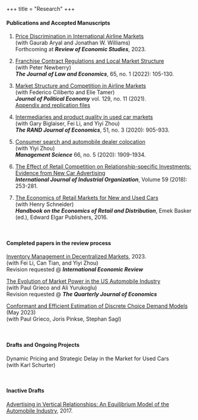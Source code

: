 +++
title = "Research"
+++

#### Publications and Accepted Manuscripts

1. [Price Discrimination in International Airline Markets](http://track.smtpsendmail.com/9032119/c?p=cNQE9kK5vkzi0JJUlQ6s8FLLjV7Z4dX2odFlWBZGQv3cZ3pKuI5ejgOBfkOBK0Hc9-2187DqNTXQLblX_5BfVCAQRHowmgLP9tOf8sjEPeR8ZnO22OMzWOvEyvmVpky_Q07tP-mYb4tJar1INQpJPzwNenMFZ9q-rHkDJU8yOu3hdUgcqCHxggghAftnMENvAAmf8qT-xTfJfPz3nZe9pfiyAGzIsPx8YTDPKc-WUDFUBcfuFcbc6kMVHKKrYKuBHqGC6esvRHL3EZF3OrVm1W52rhgv1VKopyO31PznXXBF_NxobxhPIldLtIlBNYNWRl-TeeYqpMfBarn0GjgSeJemYablOsD6d6PlIKII4yHgwUT9_BSfmpU2eJjNJ_VC)  
(with Gaurab Aryal and Jonathan W. Williams)   
Forthcoming at ***Review of Economic Studies***, 2023. 

1. [Franchise Contract Regulations and Local Market Structure](/published_papers/Murry_Newberry_JLE_2022.pdf)  
(with Peter Newberry)  
***The Journal of Law and Economics***, 65, no. 1 (2022): 105-130.    

1. [Market Structure and Competition in Airline Markets](/published_papers/CMT_JPE_2021.pdf)  
(with Federico Ciliberto and Elie Tamer)  
***Journal of Political Economy***  vol. 129, no. 11 (2021).  
[Appendix and replication files](http://charliemurry.github.io/files/CMT_Oct2020_appendix.pdf)  

1. [Intermediaries and product quality in used car markets](/published_papers/Biglaiser_etal_RAND_2020.pdf)  
(with Gary Biglaiser, Fei Li, and Yiyi Zhou)  
***The RAND Journal of Economics***, 51, no. 3 (2020): 905-933.  

1. [Consumer search and automobile dealer colocation](/published_papers/Murry_Zhou_ManSci_2020.pdf)  
(with Yiyi Zhou)  
***Management Science*** 66, no. 5 (2020): 1909-1934.  

1. [The Effect of Retail Competition on Relationship-specific Investments: Evidence from New Car Advertising](/published_papers/Murry_IJIO_2018.pdf)   
***International Journal of Industrial Organization***, Volume 59 (2018): 253-281.  

1. [The Economics of Retail Markets for New and Used Cars](https://works.bepress.com/henry_schneider/12/)  
(with Henry Schneider)   
***Handbook on the Economics of Retail and Distribution***, Emek Basker (ed.), Edward Elgar Publishers, 2016.  

<br>

#### Completed papers in the review process 

[Inventory Management in Decentralized Markets](/working_papers/inventory_march2023.pdf), 2023.    
(with Fei Li, Can Tian, and Yiyi Zhou)   
Revision requested @ ***International Economic Review***   

[The Evolution of Market Power in the US Automobile Industry](/working_papers/CarMarkupsJuly2023.pdf)  
(with Paul Grieco and Ali Yurukoglu)  
Revision requested @ ***The Quarterly Journal of Economics***   

[Conformant and Efficient Estimation of Discrete Choice Demand Models](/working_papers/like-blp.pdf) (May 2023)  
(with Paul Grieco, Joris Pinkse, Stephan Sagl)  

<br>

#### Drafts and Ongoing Projects

Dynamic Pricing and Strategic Delay in the Market for Used Cars  
(with Karl Schurter)  


<br>

#### Inactive Drafts

[Advertising in Vertical Relationships: An Equilibrium Model of the Automobile Industry](/working_papers/Murry_AdsVertical_2017.pdf), 2017.   